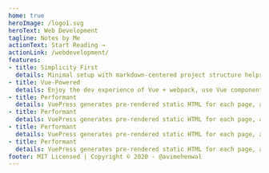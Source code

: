 ```yaml
---
home: true
heroImage: /logo1.svg
heroText: Web Development
tagline: Notes by Me
actionText: Start Reading →
actionLink: /webdevelopment/
features:
- title: Simplicity First
  details: Minimal setup with markdown-centered project structure helps you focus on writing.
- title: Vue-Powered
  details: Enjoy the dev experience of Vue + webpack, use Vue components in markdown, and develop custom themes with Vue.
- title: Performant
  details: VuePress generates pre-rendered static HTML for each page, and runs as an SPA once a page is loaded.
- title: Performant
  details: VuePress generates pre-rendered static HTML for each page, and runs as an SPA once a page is loaded.
- title: Performant
  details: VuePress generates pre-rendered static HTML for each page, and runs as an SPA once a page is loaded.
- title: Performant
  details: VuePress generates pre-rendered static HTML for each page, and runs as an SPA once a page is loaded.
footer: MIT Licensed | Copyright © 2020 - @avimehenwal
---
```


<posts />
<SimpleNewsletter/>
